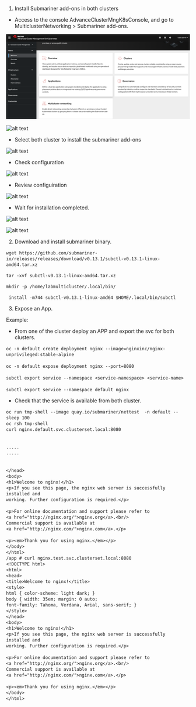 1. Install Submariner add-ons in both clusters

* Access to the console AdvanceClusterMngK8sConsole, and go to MulticlusterNetworking > Submariner add-ons.
  
![alt text](https://github.com/vass-engineering/Demo-Openshif-multicluster/blob/main/DocsImages/AdvanceClusterMngK8sConsole.png)


![alt text](https://github.com/vass-engineering/Demo-Openshif-multicluster/blob/main/DocsImages/1InstallSubmarineradd-ons.png)



* Select both cluster to install the submariner add-ons 


![alt text](https://github.com/vass-engineering/Demo-Openshif-multicluster/blob/main/DocsImages/2InstallSubmarineradd-ons-ons.png)

* Check configuration

![alt text](https://github.com/vass-engineering/Demo-Openshif-multicluster/blob/main/DocsImages/3InstallSubmarineradd-ons.png)

* Review configuiration

![alt text](https://github.com/vass-engineering/Demo-Openshif-multicluster/blob/main/DocsImages/4InstallSubmarineradd-ons.png)


* Wait for installation completed.

![alt text](https://github.com/vass-engineering/Demo-Openshif-multicluster/blob/main/DocsImages/5InstallSubmarineradd-ons.png)

![alt text](https://github.com/vass-engineering/Demo-Openshif-multicluster/blob/main/DocsImages/6InstallSubmarineradd-ons.png)


2. Download and install submariner binary.

```
wget https://github.com/submariner-io/releases/releases/download/v0.13.1/subctl-v0.13.1-linux-amd64.tar.xz
```

```
tar -xvf subctl-v0.13.1-linux-amd64.tar.xz
```

```
mkdir -p /home/labmulticluster/.local/bin/
```

```
 install -m744 subctl-v0.13.1-linux-amd64 $HOME/.local/bin/subctl
```


3. Expose an App.

Example:

* From one of the cluster deploy an APP and export the svc for both clusters.


```
oc -n default create deployment nginx --image=nginxinc/nginx-unprivileged:stable-alpine

oc -n default expose deployment nginx --port=8080

subctl export service --namespace <service-namespace> <service-name>

subctl export service --namespace default nginx
```

* Check that the service is available from both cluster.

```
oc run tmp-shell --image quay.io/submariner/nettest  -n default --  sleep 100
oc rsh tmp-shell 
curl nginx.default.svc.clusterset.local:8080


.....
.....


</head>
<body>
<h1>Welcome to nginx!</h1>
<p>If you see this page, the nginx web server is successfully installed and
working. Further configuration is required.</p>

<p>For online documentation and support please refer to
<a href="http://nginx.org/">nginx.org</a>.<br/>
Commercial support is available at
<a href="http://nginx.com/">nginx.com</a>.</p>

<p><em>Thank you for using nginx.</em></p>
</body>
</html>
/app # curl nginx.test.svc.clusterset.local:8080
<!DOCTYPE html>
<html>
<head>
<title>Welcome to nginx!</title>
<style>
html { color-scheme: light dark; }
body { width: 35em; margin: 0 auto;
font-family: Tahoma, Verdana, Arial, sans-serif; }
</style>
</head>
<body>
<h1>Welcome to nginx!</h1>
<p>If you see this page, the nginx web server is successfully installed and
working. Further configuration is required.</p>

<p>For online documentation and support please refer to
<a href="http://nginx.org/">nginx.org</a>.<br/>
Commercial support is available at
<a href="http://nginx.com/">nginx.com</a>.</p>

<p><em>Thank you for using nginx.</em></p>
</body>
</html>
```

